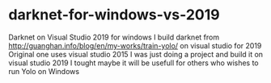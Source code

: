 # darknet-for-windows-vs-2019
Darknet on Visual Studio 2019 for windows
I build darknet from http://guanghan.info/blog/en/my-works/train-yolo/ on visual studio for 2019 
Original one uses visual studio 2015
I was just doing a project and build it on visual studio 2019
I tought maybe it will be usefull for others who wishes to run Yolo on Windows
